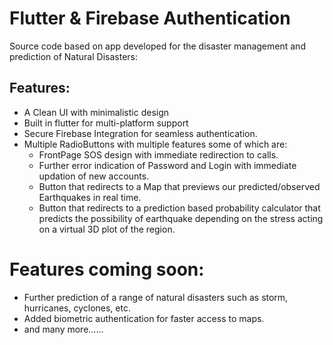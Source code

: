 # Flutter & Firebase Authentication 

Source code based on app developed for the disaster management and prediction of  Natural Disasters:

## Features:
- A Clean UI with minimalistic design
- Built in flutter for multi-platform support
- Secure Firebase Integration for seamless authentication.
- Multiple RadioButtons with multiple features some of which are:
   - FrontPage SOS design with immediate redirection to calls.
   - Further error indication of Password and Login with immediate updation of new accounts.
   - Button that redirects to a Map that previews our predicted/observed Earthquakes in real time.
   - Button that redirects to a prediction based probability calculator that predicts the possibility 
      of earthquake depending on the stress acting on a virtual 3D plot of the region.
    
# Features coming soon:
- Further prediction of a range of natural disasters such as storm, hurricanes, cyclones, etc.
- Added biometric authentication for faster access to maps.
- and many more......

